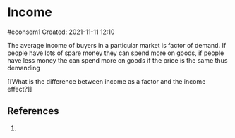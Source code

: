 # Income
#econsem1 
Created: 2021-11-11 12:10

The average income of buyers in a particular market is factor of demand. If people have lots of spare money they can spend more on goods, if people have less money the can spend more on goods if the price is the same thus demanding

[[What is the difference between income as a factor and the income effect?]]

## References
1. 